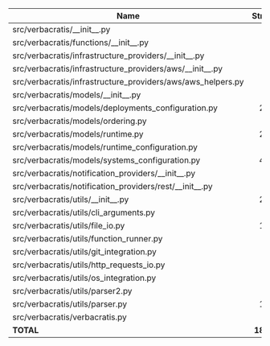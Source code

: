 | Name                                                          |    Stmts |     Miss |   Cover |
|-------------------------------------------------------------- | -------: | -------: | ------: |
| src/verbacratis/\_\_init\_\_.py                               |        0 |        0 |    100% |
| src/verbacratis/functions/\_\_init\_\_.py                     |       14 |        0 |    100% |
| src/verbacratis/infrastructure\_providers/\_\_init\_\_.py     |       12 |        2 |     83% |
| src/verbacratis/infrastructure\_providers/aws/\_\_init\_\_.py |        6 |        2 |     67% |
| src/verbacratis/infrastructure\_providers/aws/aws\_helpers.py |       18 |       13 |     28% |
| src/verbacratis/models/\_\_init\_\_.py                        |       45 |        2 |     96% |
| src/verbacratis/models/deployments\_configuration.py          |      228 |        3 |     99% |
| src/verbacratis/models/ordering.py                            |       71 |        0 |    100% |
| src/verbacratis/models/runtime.py                             |      214 |      178 |     17% |
| src/verbacratis/models/runtime\_configuration.py              |       95 |        0 |    100% |
| src/verbacratis/models/systems\_configuration.py              |      424 |        3 |     99% |
| src/verbacratis/notification\_providers/\_\_init\_\_.py       |       21 |        0 |    100% |
| src/verbacratis/notification\_providers/rest/\_\_init\_\_.py  |       28 |        2 |     93% |
| src/verbacratis/utils/\_\_init\_\_.py                         |      204 |       46 |     77% |
| src/verbacratis/utils/cli\_arguments.py                       |       60 |        6 |     90% |
| src/verbacratis/utils/file\_io.py                             |      126 |        5 |     96% |
| src/verbacratis/utils/function\_runner.py                     |       50 |       44 |     12% |
| src/verbacratis/utils/git\_integration.py                     |       61 |        2 |     97% |
| src/verbacratis/utils/http\_requests\_io.py                   |       17 |        0 |    100% |
| src/verbacratis/utils/os\_integration.py                      |       27 |       18 |     33% |
| src/verbacratis/utils/parser2.py                              |       19 |        0 |    100% |
| src/verbacratis/utils/parser.py                               |      107 |       90 |     16% |
| src/verbacratis/verbacratis.py                                |       13 |        0 |    100% |
|                                                     **TOTAL** | **1860** |  **416** | **78%** |
